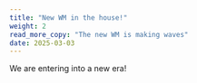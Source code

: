 ```yaml
---
title: "New WM in the house!"
weight: 2
read_more_copy: "The new WM is making waves"
date: 2025-03-03
--- 
```


We are entering into a new era!
